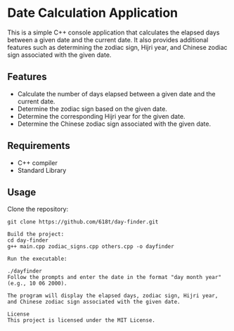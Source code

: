 # Date Calculation Application

This is a simple C++ console application that calculates the elapsed days between a given date and the current date. It also provides additional features such as determining the zodiac sign, Hijri year, and Chinese zodiac sign associated with the given date.

## Features

- Calculate the number of days elapsed between a given date and the current date.
- Determine the zodiac sign based on the given date.
- Determine the corresponding Hijri year for the given date.
- Determine the Chinese zodiac sign associated with the given date.

## Requirements

- C++ compiler
- Standard Library

## Usage

Clone the repository:

   ```shell
git clone https://github.com/618t/day-finder.git

Build the project:
cd day-finder
g++ main.cpp zodiac_signs.cpp others.cpp -o dayfinder

Run the executable:

./dayfinder
Follow the prompts and enter the date in the format "day month year" (e.g., 10 06 2000).

The program will display the elapsed days, zodiac sign, Hijri year, and Chinese zodiac sign associated with the given date.

License
This project is licensed under the MIT License.